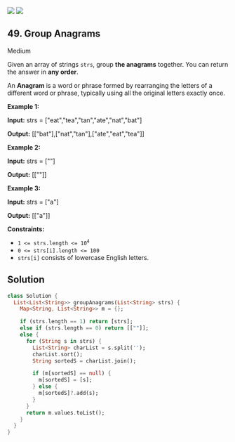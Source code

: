 [![](https://img.shields.io/github/stars/javadev/LeetCode-in-All?label=Stars&style=flat-square)](https://github.com/javadev/LeetCode-in-All)
[![](https://img.shields.io/github/forks/javadev/LeetCode-in-All?label=Fork%20me%20on%20GitHub%20&style=flat-square)](https://github.com/javadev/LeetCode-in-All/fork)

## 49\. Group Anagrams

Medium

Given an array of strings `strs`, group **the anagrams** together. You can return the answer in **any order**.

An **Anagram** is a word or phrase formed by rearranging the letters of a different word or phrase, typically using all the original letters exactly once.

**Example 1:**

**Input:** strs = ["eat","tea","tan","ate","nat","bat"]

**Output:** [["bat"],["nat","tan"],["ate","eat","tea"]]

**Example 2:**

**Input:** strs = [""]

**Output:** [[""]]

**Example 3:**

**Input:** strs = ["a"]

**Output:** [["a"]]

**Constraints:**

*   <code>1 <= strs.length <= 10<sup>4</sup></code>
*   `0 <= strs[i].length <= 100`
*   `strs[i]` consists of lowercase English letters.

## Solution

```dart
class Solution {
  List<List<String>> groupAnagrams(List<String> strs) {
    Map<String, List<String>> m = {};

    if (strs.length == 1) return [strs];
    else if (strs.length == 0) return [[""]];
    else {
      for (String s in strs) {
        List<String> charList = s.split('');
        charList.sort();
        String sortedS = charList.join();

        if (m[sortedS] == null) {
          m[sortedS] = [s];
        } else {
          m[sortedS]?.add(s);
        }
      }
      return m.values.toList();
    }
  }
}
```
